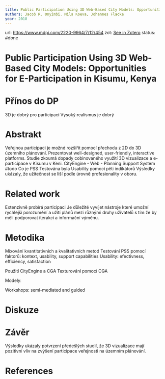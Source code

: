 ```yaml
---
title: Public Participation Using 3D Web-Based City Models: Opportunities for E-Participation in Kisumu, Kenya
authors: Jacob R. Onyimbi, Mila Koeva, Johannes Flacke
year: 2018
---
```

url:  https://www.mdpi.com/2220-9964/7/12/454
zot: [See in Zotero](zotero://select/items/@onyimbiPublicParticipationUsing2018)
status: #done
# Public Participation Using 3D Web-Based City Models: Opportunities for E-Participation in Kisumu, Kenya

# Přínos do DP
3D je dobrý pro participaci
Vysoký realismus je dobrý 



# Abstrakt
Veřejnou participaci je možné rozšířit pomocí přechodu z 2D do 3D územního plánování. Prezentovat well-designed, user-friendly, interactive platforms. Studie zkoumá dopady cobinovaného využití 3D vizualizace a e-participace v Kisumu v Keni. 
CityEngine - Web - Planning Support System #todo Co je PSS
Testována byla Usability pomocí pěti indikátorů
Výsledky ukázaly, že užitečnost se liší podle úrovně profesionality  v oboru. 

# Related work
Extenzivně probírá participaci
Je důležité vyvíjet nástroje které umožní rychlejší porozumění a užití plánů mezi různými druhy uživatelů s tím že by měli podporovat iterakci a informační výměnu. 

# Metodika
Mixování kvantitativních a kvalitativních metod
Testování PSS pomocí faktorů: kontext, usability, support capabilities
Usability: efectivness, efficiency, satisfaction


Použití CityEngine a CGA
Texturování pomocí CGA


Modely: 

Workshops:
semi-mediated and guided 


# Diskuze
# Závěr
Výsledky ukázaly potvrzení předešlých studií, že 3D vizualizace mají pozitivní vliv na zvýšení participace veřejnosti na územním plánování. 

# References



